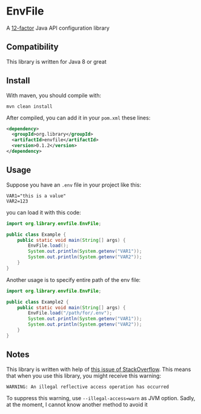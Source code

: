 # EnvFile
A [12-factor](https://12factor.net/config) Java API configuration library

## Compatibility

This library is written for Java 8 or great

## Install

With maven, you should compile with:
```
mvn clean install
```

After compiled, you can add it in your `pom.xml` these lines:
```xml
<dependency>
  <groupId>org.library</groupId>
  <artifactId>envfile</artifactId>
  <version>0.1.2</version>
</dependency>
```

## Usage

Suppose you have an `.env` file in your project like this:
```.env
VAR1="this is a value"
VAR2=123
```

you can load it with this code:
```java
import org.library.envfile.EnvFile;

public class Example {
    public static void main(String[] args) {
        EnvFile.load();
        System.out.println(System.getenv("VAR1"));
        System.out.println(System.getenv("VAR2"));
    }
}
```

Another usage is to specify entire path of the env file:
```java
import org.library.envfile.EnvFile;

public class Example2 {
    public static void main(String[] args) {
        EnvFile.load("/path/for/.env");
        System.out.println(System.getenv("VAR1"));
        System.out.println(System.getenv("VAR2"));
    }
}
```


## Notes

This library is written with help of [this issue of StackOverflow](https://stackoverflow.com/questions/318239/how-do-i-set-environment-variables-from-java).
This means that when you use this library, you might receive this warning:
```
WARNING: An illegal reflective access operation has occurred
```
To suppress this warning, use `--illegal-access=warn` as JVM option. Sadly, at the moment, I cannot know another method to
avoid it